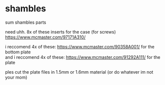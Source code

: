 # shambles
sum shambles parts


  need uhh. 8x of these inserts for the case (for screws) https://www.mcmaster.com/97171A310/  

  i reccomend 4x of these: https://www.mcmaster.com/90358A001/ for the bottom plate  
  and i reccomend 4x of these: https://www.mcmaster.com/91292A111/ for the plate

  ples cut the plate files in 1.5mm or 1.6mm material (or do whatever im not your mom)
  
